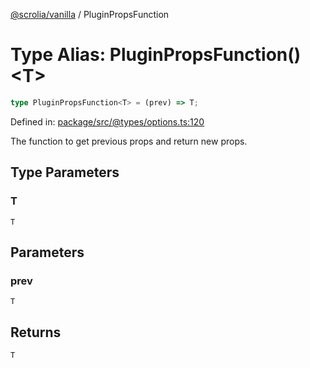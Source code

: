 [@scrolia/vanilla](../README.md) / PluginPropsFunction

# Type Alias: PluginPropsFunction()\<T\>

```ts
type PluginPropsFunction<T> = (prev) => T;
```

Defined in: [package/src/@types/options.ts:120](https://github.com/scrolia/vanilla/blob/71d11a743faf8de64b56201c92ff9484fdce9f24/package/src/@types/options.ts#L120)

The function to get previous props and return new props.

## Type Parameters

### T

`T`

## Parameters

### prev

`T`

## Returns

`T`
